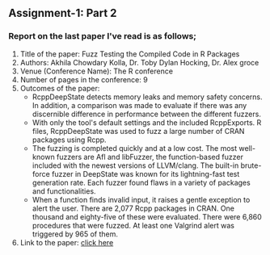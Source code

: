 ## Assignment-1: Part 2 
### Report on the last paper I've read is as follows;

1. Title of the paper:  Fuzz Testing the Compiled Code in R Packages
2. Authors: Akhila Chowdary Kolla, Dr. Toby Dylan Hocking, Dr. Alex groce
3. Venue (Conference Name): The R conference
4. Number of pages in the conference: 9
5. Outcomes of the paper: 
   - RcppDeepState detects memory leaks and memory safety concerns. In addition, a comparison was made to evaluate if there was any discernible difference in performance between the different fuzzers. 
   - With only the tool's default settings and the included RcppExports. R files, RcppDeepState was used to fuzz a large number of CRAN packages using Rcpp.
   - The fuzzing is completed quickly and at a low cost. The most well-known fuzzers are Afl and libFuzzer, the function-based fuzzer included with the newest versions of LLVM/clang. The built-in brute-force fuzzer in DeepState was known for its lightning-fast test generation rate. Each fuzzer found flaws in a variety of packages and functionalities. 
   - When a function finds invalid input, it raises a gentle exception to alert the user. There are 2,077 Rcpp packages in CRAN. One thousand and eighty-five of these were evaluated. There were 6,860 procedures that were fuzzed. At least one Valgrind alert was triggered by 965 of them.
6. Link to the paper: [click here](https://agroce.github.io/issre21.pdf)
